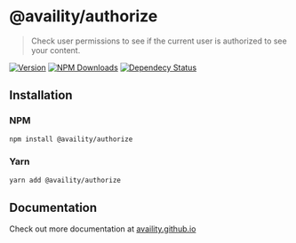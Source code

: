 # @availity/authorize

> Check user permissions to see if the current user is authorized to see your content.

[![Version](https://img.shields.io/npm/v/@availity/authorize.svg?style=for-the-badge)](https://www.npmjs.com/package/@availity/authorize)
[![NPM Downloads](https://img.shields.io/npm/dt/@availity/authorize.svg?style=for-the-badge)](https://www.npmjs.com/package/@availity/authorize)
[![Dependecy Status](https://img.shields.io/librariesio/release/npm/@availity/authorize?style=for-the-badge)](https://github.com/Availity/availity-react/blob/master/packages/authorize/package.json)

## Installation

### NPM

```bash
npm install @availity/authorize
```

### Yarn

```bash
yarn add @availity/authorize
```

## Documentation

Check out more documentation at [availity.github.io](https://availity.github.io/availity-react/components/authorize)
